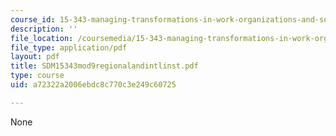 ```yaml
---
course_id: 15-343-managing-transformations-in-work-organizations-and-society-spring-2002
description: ''
file_location: /coursemedia/15-343-managing-transformations-in-work-organizations-and-society-spring-2002/a72322a2006ebdc8c770c3e249c60725_SDM15343mod9regionalandintlinst.pdf
file_type: application/pdf
layout: pdf
title: SDM15343mod9regionalandintlinst.pdf
type: course
uid: a72322a2006ebdc8c770c3e249c60725

---
```

None
